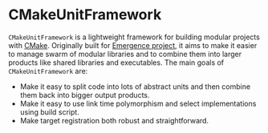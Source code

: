 # CMakeUnitFramework

`CMakeUnitFramework` is a lightweight framework for building modular projects with [CMake](https://cmake.org/). 
Originally built for [Emergence project](https://github.com/KonstantinTomashevich/Emergence), it aims to make
it easier to manage swarm of modular libraries and to combine them into larger products like shared libraries 
and executables. The main goals of `CMakeUnitFramework` are:

- Make it easy to split code into lots of abstract units and then combine them back into bigger output products.
- Make it easy to use link time polymorphism and select implementations using build script.
- Make target registration both robust and straightforward.
